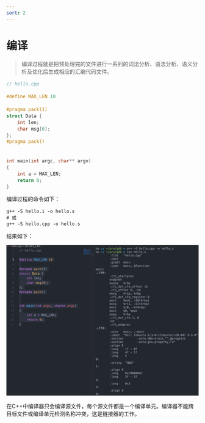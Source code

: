 ```yaml
---
sort: 2
---
```


# 编译

> 编译过程就是把预处理完的文件进行一系列的词法分析、语法分析、语义分析及优化后生成相应的汇编代码文件。



```cpp
// hello.cpp

#define MAX_LEN 10

#pragma pack(1)
struct Data {
    int len;
    char msg[0];
};
#pragma pack()


int main(int argc, char** argv)
{
    int a = MAX_LEN;
    return 0;
}
```

编译过程的命令如下：

```shell
g++ -S hello.i -o hello.s
# 或
g++ -S hello.cpp -o hello.s
```

结果如下：

![image-20220227154843779](https://raw.githubusercontent.com/AZMDDY/imgs/master/img/image-20220227154843779.png)



在C++中编译器只会编译源文件，每个源文件都是一个编译单元。编译器不能跨目标文件或编译单元检测名称冲突，这是链接器的工作。